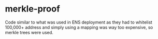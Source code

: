 # merkle-proof

Code similar to what was used in ENS deployment as they had to whitelist 100,000+ address and simply using a mapping was way too expensive, so merkle trees were used.
